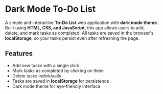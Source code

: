 # Dark Mode To-Do List

A simple and interactive **To-Do List** web application with **dark mode theme**. Built using **HTML, CSS, and JavaScript**, this app allows users to add, delete, and mark tasks as completed. All tasks are saved in the browser's **localStorage**, so your tasks persist even after refreshing the page.

## Features

- Add new tasks with a single click
- Mark tasks as completed by clicking on them
- Delete tasks individually
- Tasks are saved in **localStorage** for persistence
- Dark mode theme for eye-friendly interface

